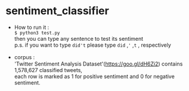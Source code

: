 # sentiment_classifier
* How to run it :<br>
`$ python3 test.py`<br>
then you can type any sentence to test its sentiment <br>
p.s. if you want to type `did't` please type `did` ,`'` ,`t` , respectively

* corpus :　<br>
'Twitter Sentiment Analysis Dataset'(https://goo.gl/dH6Zi2) 
contains 1,578,627 classified tweets, <br>each row is marked as 1 for positive sentiment and 0 for negative sentiment.
            
